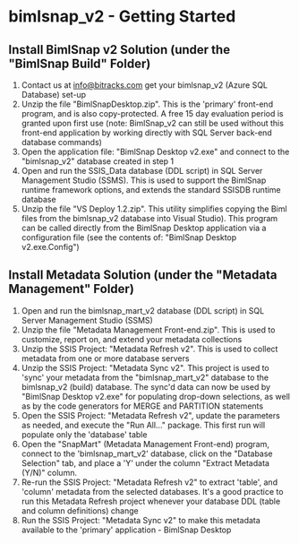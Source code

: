 # bimlsnap_v2 - Getting Started
## Install BimlSnap v2 Solution (under the "BimlSnap Build" Folder)
1. Contact us at info@bitracks.com get your bimlsnap_v2 (Azure SQL Database) set-up
2. Unzip the file "BimlSnapDesktop.zip". This is the 'primary' front-end program, and is also copy-protected. A free 15 day evaluation period is granted upon first use (note: BimlSnap_v2 can still be used without this front-end application by working directly with SQL Server back-end database commands)
3. Open the application file: "BimlSnap Desktop v2.exe" and connect to the "bimlsnap_v2" database created in step 1
4. Open and run the SSIS_Data database (DDL script) in SQL Server Management Studio (SSMS). This is used to support the BimlSnap runtime framework options, and extends the standard SSISDB runtime database
5. Unzip the file "VS Deploy 1.2.zip". This utility simplifies copying the Biml files from the bimlsnap_v2 database into Visual Studio). This program can be called directly from the BimlSnap Desktop application via a configuration file (see the contents of: "BimlSnap Desktop v2.exe.Config")

## Install Metadata Solution (under the "Metadata Management" Folder)
1. Open and run the bimlsnap_mart_v2 database (DDL script) in SQL Server Management Studio (SSMS)
2. Unzip the file "Metadata Management Front-end.zip". This is used to customize, report on, and extend your metadata collections
3. Unzip the SSIS Project: "Metadata Refresh v2". This is used to collect metadata from one or more database servers
4. Unzip the SSIS Project: "Metadata Sync v2". This project is used to 'sync' your metadata from the "bimlsnap_mart_v2" database to the bimlsnap_v2 (build) database. The sync'd data can now be used by "BimlSnap Desktop v2.exe" for populating drop-down selections, as well as by the code generators for MERGE and PARTITION statements
5. Open the SSIS Project: "Metadata Refresh v2", update the parameters as needed, and execute the "Run All..." package. This first run will populate only the 'database' table
6. Open the "SnapMart" (Metadata Management Front-end) program, connect to the 'bimlsnap_mart_v2' database, click on the "Database Selection" tab, and place a 'Y' under the column "Extract Metadata (Y/N)" column.
7. Re-run the SSIS Project: "Metadata Refresh v2" to extract 'table', and 'column' metadata from the selected databases. It's a good practice to run this Metadata Refresh project whenever your database DDL (table and column definitions) change
8. Run the SSIS Project: "Metadata Sync v2" to make this metadata available to the 'primary' application - BimlSnap Desktop